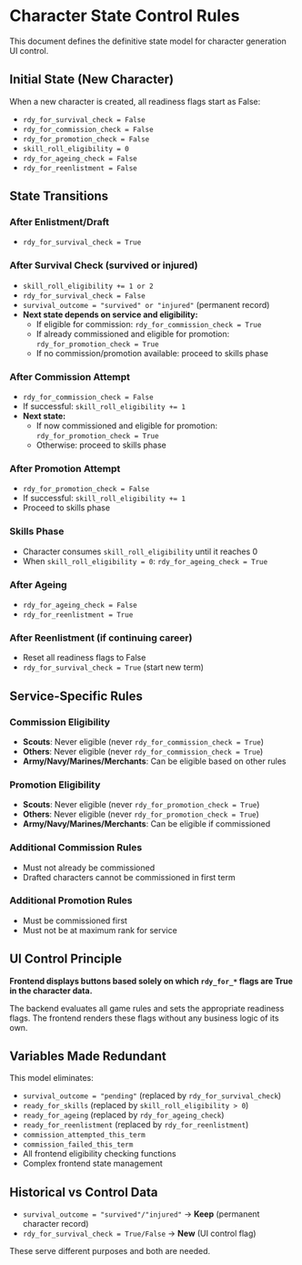 # Character State Control Rules

This document defines the definitive state model for character generation UI control.

## Initial State (New Character)

When a new character is created, all readiness flags start as False:

- `rdy_for_survival_check = False`
- `rdy_for_commission_check = False`
- `rdy_for_promotion_check = False`
- `skill_roll_eligibility = 0`
- `rdy_for_ageing_check = False`
- `rdy_for_reenlistment = False`

## State Transitions

### After Enlistment/Draft
- `rdy_for_survival_check = True`

### After Survival Check (survived or injured)
- `skill_roll_eligibility += 1 or 2`
- `rdy_for_survival_check = False`
- `survival_outcome = "survived" or "injured"` (permanent record)
- **Next state depends on service and eligibility:**
  - If eligible for commission: `rdy_for_commission_check = True`
  - If already commissioned and eligible for promotion: `rdy_for_promotion_check = True`
  - If no commission/promotion available: proceed to skills phase

### After Commission Attempt
- `rdy_for_commission_check = False`
- If successful: `skill_roll_eligibility += 1`
- **Next state:**
  - If now commissioned and eligible for promotion: `rdy_for_promotion_check = True`
  - Otherwise: proceed to skills phase

### After Promotion Attempt  
- `rdy_for_promotion_check = False`
- If successful: `skill_roll_eligibility += 1`
- Proceed to skills phase

### Skills Phase
- Character consumes `skill_roll_eligibility` until it reaches 0
- When `skill_roll_eligibility = 0`: `rdy_for_ageing_check = True`

### After Ageing
- `rdy_for_ageing_check = False`
- `rdy_for_reenlistment = True`

### After Reenlistment (if continuing career)
- Reset all readiness flags to False
- `rdy_for_survival_check = True` (start new term)

## Service-Specific Rules

### Commission Eligibility
- **Scouts**: Never eligible (never `rdy_for_commission_check = True`)
- **Others**: Never eligible (never `rdy_for_commission_check = True`)
- **Army/Navy/Marines/Merchants**: Can be eligible based on other rules

### Promotion Eligibility  
- **Scouts**: Never eligible (never `rdy_for_promotion_check = True`)
- **Others**: Never eligible (never `rdy_for_promotion_check = True`)
- **Army/Navy/Marines/Merchants**: Can be eligible if commissioned

### Additional Commission Rules
- Must not already be commissioned
- Drafted characters cannot be commissioned in first term

### Additional Promotion Rules
- Must be commissioned first
- Must not be at maximum rank for service

## UI Control Principle

**Frontend displays buttons based solely on which `rdy_for_*` flags are True in the character data.**

The backend evaluates all game rules and sets the appropriate readiness flags. The frontend renders these flags without any business logic of its own.

## Variables Made Redundant

This model eliminates:
- `survival_outcome = "pending"` (replaced by `rdy_for_survival_check`)
- `ready_for_skills` (replaced by `skill_roll_eligibility > 0`)
- `ready_for_ageing` (replaced by `rdy_for_ageing_check`)
- `ready_for_reenlistment` (replaced by `rdy_for_reenlistment`)
- `commission_attempted_this_term`
- `commission_failed_this_term`
- All frontend eligibility checking functions
- Complex frontend state management

## Historical vs Control Data

- `survival_outcome = "survived"/"injured"` → **Keep** (permanent character record)
- `rdy_for_survival_check = True/False` → **New** (UI control flag)

These serve different purposes and both are needed.
